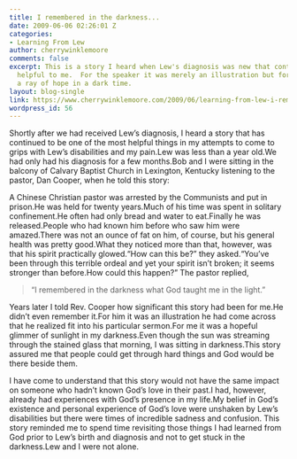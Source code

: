 ```yaml
---
title: I remembered in the darkness...
date: 2009-06-06 02:26:01 Z
categories:
- Learning From Lew
author: cherrywinklemoore
comments: false
excerpt: This is a story I heard when Lew's diagnosis was new that continues to be
  helpful to me.  For the speaker it was merely an illustration but for me it was
  a ray of hope in a dark time.
layout: blog-single
link: https://www.cherrywinklemoore.com/2009/06/learning-from-lew-i-remembered-in-the-darkness/
wordpress_id: 56
---
```


Shortly after we had received Lew’s diagnosis, I heard a story that has continued to be one of the most helpful things in my attempts to come to grips with Lew’s disabilities and my pain.Lew was less than a year old.We had only had his diagnosis for a few months.Bob and I were sitting in the balcony of Calvary Baptist Church in Lexington, Kentucky listening to the pastor, Dan Cooper, when he told this story:

A Chinese Christian pastor was arrested by the Communists and put in prison.He was held for twenty years.Much of his time was spent in solitary confinement.He often had only bread and water to eat.Finally he was released.People who had known him before who saw him were amazed.There was not an ounce of fat on him, of course, but his general health was pretty good.What they noticed more than that, however, was that his spirit practically glowed.“How can this be?” they asked.“You’ve been through this terrible ordeal and yet your spirit isn’t broken; it seems stronger than before.How could this happen?” The pastor replied,


<blockquote>“I remembered in the darkness what God taught me in the light.”</blockquote>


Years later I told Rev. Cooper how significant this story had been for me.He didn’t even remember it.For him it was an illustration he had come across that he realized fit into his particular sermon.For me it was a hopeful glimmer of sunlight in my darkness.Even though the sun was streaming through the stained glass that morning, I was sitting in darkness.This story assured me that people could get through hard things and God would be there beside them.

I have come to understand that this story would not have the same impact on someone who hadn’t known God’s love in their past.I had, however, already had experiences with God’s presence in my life.My belief in God’s existence and personal experience of God’s love were unshaken by Lew’s disabilities but there were times of incredible sadness and confusion. This story reminded me to spend time revisiting those things I had learned from God prior to Lew’s birth and diagnosis and not to get stuck in the darkness.Lew and I were not alone.
